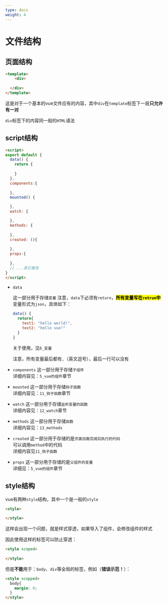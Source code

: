 ```yaml
---
type: docs
weight: 4
---
```


# 文件结构

## 页面结构

```html
<template>
	<div>
    
  </div>
</template>
```

这是对于一个基本的vue文件应有的内容，其中`div`在`template`标签下一层**只允许有一对**

`div`标签下的内容同一般的`HTML`语法

## script结构

```html
<script>
export default {
  data() {
    return {
	
    }
  },
  components:{
    
  },
  mounted() {

  },
  watch: {

  },
  methods: {
    
  },
  created: (){
    
  },
  props:{
    
  },
  // ...其它属性
}
</script>
```

- `data`
  
  这一部分用于存储`变量`
  注意，`data`下必须有`return`，<mark>**所有变量写在`retrun`中**</mark>
  变量形式为`json`，具体如下：  
  
  ```js
  data() {
    return{
      text1: "hello world!",
      text2: "hello vue!"
    }
  }
  ```

  关于使用，见`6_变量`
  
  注意，所有变量最后都有`,`（英文逗号），最后一行可以没有
  
- `components`
  这一部分用于存储`子组件`  
  详细内容见：`5_vue的组件`章节

- `mounted`
  这一部分用于存储`钩子函数`  
  详细内容见：`11_钩子函数`章节

- `watch`
  这一部分用于存储`监听变量的函数`  
  详细内容见：`12_watch`章节


- `methods`
  这一部分用于存储`函数`  
  详细内容见：`13_methods`

- `created`
  这一部分用于存储的是`页面加载完成后执行的代码`  
  可以调用`method`中的代码  
  详细内容见`11_钩子函数`
  
- `props`
  这一部分用于存储的是`父组件的变量`  
  详细见：`5_vue的组件`章节

## style结构

vue有两种`style`结构，其中一个是一般的`style`

```html
<style>
  
</style>
```

这样会出现一个问题，就是样式穿透，如果导入了组件，会修改组件的样式

因此使用这样的标签可以防止穿透：
```html
<style scoped>
  
</style>
```

但是**不能**用于：`body`、`div`等全局的标签，例如（**错误示范！**）：

```html
<style scopped>
  body{
    margin: 0;
  }
</style>
```
